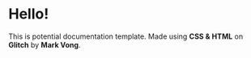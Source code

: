# Hello!

This is potential documentation template. Made using **CSS & HTML** on **Glitch** by **Mark Vong**.


